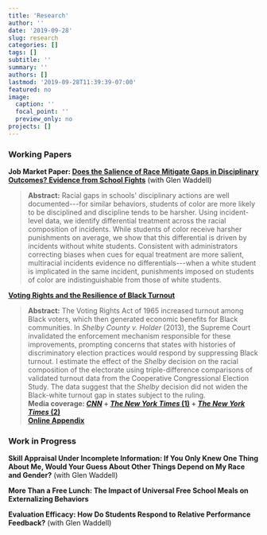 ```yaml
---
title: 'Research'
author: ''
date: '2019-09-28'
slug: research
categories: []
tags: []
subtitle: ''
summary: ''
authors: []
lastmod: '2019-09-28T11:39:39-07:00'
featured: no
image:
  caption: ''
  focal_point: ''
  preview_only: no
projects: []
---
```


### Working Papers

**Job Market Paper: [Does the Salience of Race Mitigate Gaps in Disciplinary Outcomes? Evidence from School Fights](/files/RazeWaddell_Salience-of-Race.pdf)** (with Glen Waddell)

> **Abstract:** Racial gaps in schools' disciplinary actions are well documented---for similar behaviors, students of color are more likely to be disciplined and discipline tends to be harsher. Using incident-level data, we identify differential treatment across the racial composition of incidents. While students of color receive harsher punishments on average, we show that this differential is driven by incidents without white students. Consistent with administrators correcting biases when cues for equal treatment are more salient, multiracial incidents evidence no differentials---when a white student is implicated in the same incident, punishments imposed on students of color are indistinguishable from those of white students.

**[Voting Rights and the Resilience of Black Turnout](/files/shelby_county_voting.pdf)**  

> **Abstract:** The Voting Rights Act of 1965 increased turnout among Black voters, which then generated economic benefits for Black communities. In *Shelby County v. Holder* (2013), the Supreme Court invalidated the enforcement mechanism responsible for these improvements, prompting concerns that states with histories of discriminatory election practices would respond by suppressing Black turnout. I estimate the effect of the *Shelby* decision on the racial composition of the electorate using triple-difference comparisons of validated turnout data from the Cooperative Congressional Election Study. The data suggest that the *Shelby* decision did not widen the Black-white turnout gap in states subject to the ruling.  
> **Media coverage: [*CNN*](https://www.cnn.com/2021/03/28/politics/voting-rights-georgia-souls-polls-blake/index.html) + [*The New York Times* (1)](https://www.nytimes.com/2021/03/16/opinion/voting-republicans-democrats.html) + [*The New York Times* (2)](https://www.nytimes.com/2021/03/31/opinion/house-senate-2022-2024.html)**  
> **[Online Appendix](/files/shelby_county_voting_appendix.pdf)**

### Work in Progress

**Skill Appraisal Under Incomplete Information: If You Only Knew One Thing About Me, Would Your Guess About Other Things Depend on My Race and Gender?** (with Glen Waddell)

**More Than a Free Lunch: The Impact of Universal Free School Meals on Externalizing Behaviors**

**Evaluation Efficacy: How Do Students Respond to Relative Performance Feedback?** (with Glen Waddell)
